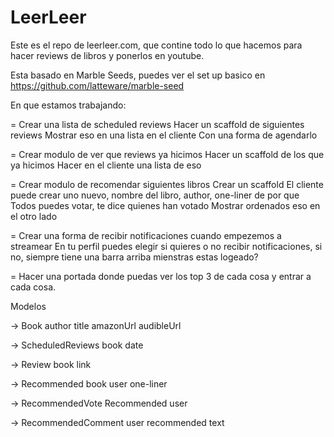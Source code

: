 # LeerLeer

Este es el repo de leerleer.com, que contine todo lo que hacemos para hacer reviews de libros y ponerlos en youtube.

Esta basado en Marble Seeds, puedes ver el set up basico en https://github.com/latteware/marble-seed

En que estamos trabajando:

= Crear una lista de scheduled reviews
Hacer un scaffold de siguientes reviews
Mostrar eso en una lista en el cliente
Con una forma de agendarlo 

= Crear modulo de ver que reviews ya hicimos
Hacer un scaffold de los que ya hicimos
Hacer en el cliente una lista de eso

= Crear modulo de recomendar siguientes libros
Crear un scaffold
El cliente puede crear uno nuevo, nombre del libro, author, one-liner de por que
Todos puedes votar, te dice quienes han votado
Mostrar ordenados eso en el otro lado

= Crear una forma de recibir notificaciones cuando empezemos a streamear
En tu perfil puedes elegir si quieres o no recibir notificaciones, si no, siempre tiene una barra arriba mienstras estas logeado?

= Hacer una portada donde puedas ver los top 3 de cada cosa y entrar a cada cosa.

Modelos

-> Book
author
title
amazonUrl
audibleUrl

-> ScheduledReviews
book
date

-> Review
book
link

-> Recommended
book
user
one-liner

-> RecommendedVote
Recommended
user

-> RecommendedComment
user
recommended
text
